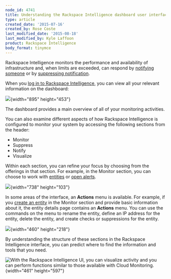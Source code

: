 ```yaml
---
node_id: 4741
title: Understanding the Rackspace Intelligence dashboard user interface
type: article
created_date: '2015-07-16'
created_by: Rose Coste
last_modified_date: '2015-08-18'
last_modified_by: Kyle Laffoon
product: Rackspace Intelligence
body_format: tinymce
---
```


Rackspace Intelligence monitors the performance and availability of
infrastructure and, when limits are exceeded, can respond by [notifying
someone](/howto/working-with-rackspace-intelligence-notification-plans) or
by [suppressing
notification](/howto/working-with-notification-suppressions-in-rackspace-intelligence).

When you [log in to Rackspace
Intelligence](/howto/logging-in-to-the-rackspace-intelligence-dashboard),
you can view all your relevant information on the dashboard:

![](https://8026b2e3760e2433679c-fffceaebb8c6ee053c935e8915a3fbe7.ssl.cf2.rackcdn.com/field/image/intelligence-dashboard-overview.png){width="895"
height="453"}

The dashboard provides a main overview of all of your monitoring
activities.

You can also examine different aspects of how Rackspace Intelligence is
configured to monitor your system by accessing the following sections
from the header:

-   Monitor
-   Suppress
-   Notify
-   Visualize

Within each section, you can refine your focus by choosing from the
offerings in that section. For example, in the Monitor section, you can
choose to work
with [entities](/howto/monitoring-entities-with-rackspace-intelligence) or [open
alerts](/howto/monitoring-open-alerts-with-rackspace-intelligence).

![](https://8026b2e3760e2433679c-fffceaebb8c6ee053c935e8915a3fbe7.ssl.cf2.rackcdn.com/field/image/intelligence-dashboard-top-bar.png){width="738"
height="103"}

In some areas of the interface, an **Actions** menu is available. For
example, if you [create an
entity](/howto/monitoring-entities-with-rackspace-intelligence#create-entities)
in the Monitor section and provide basic information about it, the
entity details page contains an **Actions** menu. You can use the
commands on the menu to rename the entity, define an IP address for the
entity, delete the entity, and create checks or suppressions for the
entity.

![](https://8026b2e3760e2433679c-fffceaebb8c6ee053c935e8915a3fbe7.ssl.cf2.rackcdn.com/field/image/intelligence-create-entity-actions.png){width="460"
height="218"}

By understanding the structure of these sections in the Rackspace
Intelligence interface, you can predict where to find the information
and tools that you need.

![With the Rackspace Intelligence UI, you can visualize activity and you
can perform functions similar to those available with Cloud
Monitoring.](/knowledge_center/sites/default/files/field/image/intelligence-ui-461x597.png){width="461"
height="597"}

